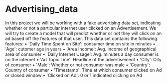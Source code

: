 # Advertising_data
In this project we will be working with a fake advertising data set, indicating whether or not a particular internet user clicked on an Advertisement. We will try to create a model that will predict whether or not they will click on an ad based off the features of that user.
This data set contains the following features:
• 'Daily Time Spent on Site': consumer time on site in minutes
• 'Age': cutomer age in years
• 'Area Income': Avg. Income of geographical area of consumer
• 'Daily Internet Usage': Avg. minutes a day consumer is on the internet
• 'Ad Topic Line': Headline of the advertisement
• 'City': City of consumer
• 'Male': Whether or not consumer was male
• 'Country': Country of consumer
• 'Timestamp': Time at which consumer clicked on Ad or closed window
• 'Clicked on Ad': 0 or 1 indicated clicking on Ad
